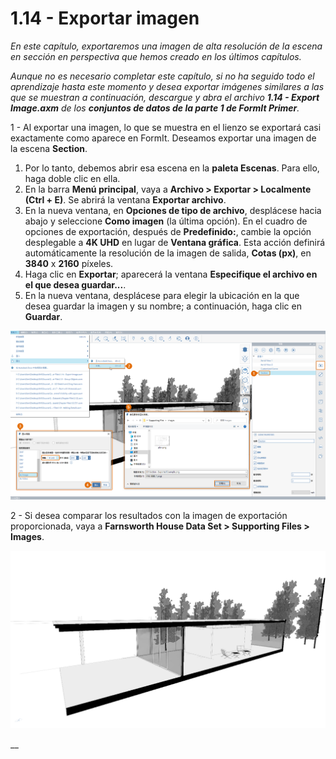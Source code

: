 # 1.14 - Exportar imagen

_En este capítulo, exportaremos una imagen de alta resolución de la escena en sección en perspectiva que hemos creado en los últimos capítulos._

_Aunque no es necesario completar este capítulo, si no ha seguido todo el aprendizaje hasta este momento y desea exportar imágenes similares a las que se muestran a continuación, descargue y abra el archivo_ _**1.14 - Export Image.axm**_ _de los_ _**conjuntos de datos de la parte 1 de FormIt Primer**._

1 - Al exportar una imagen, lo que se muestra en el lienzo se exportará casi exactamente como aparece en FormIt. Deseamos exportar una imagen de la escena **Section**.

1. Por lo tanto, debemos abrir esa escena en la **paleta Escenas**. Para ello, haga doble clic en ella.
2. En la barra **Menú principal**, vaya a **Archivo > Exportar > Localmente (Ctrl + E)**. Se abrirá la ventana **Exportar archivo**.
3. En la nueva ventana, en **Opciones de tipo de archivo**, desplácese hacia abajo y seleccione **Como imagen** (la última opción). En el cuadro de opciones de exportación, después de **Predefinido:**, cambie la opción desplegable a **4K UHD** en lugar de **Ventana gráfica**. Esta acción definirá automáticamente la resolución de la imagen de salida, **Cotas (px)**, en **3840** x **2160** píxeles.
4. Haga clic en **Exportar**; aparecerá la ventana **Especifique el archivo en el que desea guardar...**.
5. En la nueva ventana, desplácese para elegir la ubicación en la que desea guardar la imagen y su nombre; a continuación, haga clic en **Guardar**.

![](<../../.gitbook/assets/0 (5).png>)

2 - Si desea comparar los resultados con la imagen de exportación proporcionada, vaya a **Farnsworth House Data Set > Supporting Files > Images**.

![Provided sample export image from the Farnsworth House Data Set.](<../../.gitbook/assets/1 (16).png>)

\_\_
